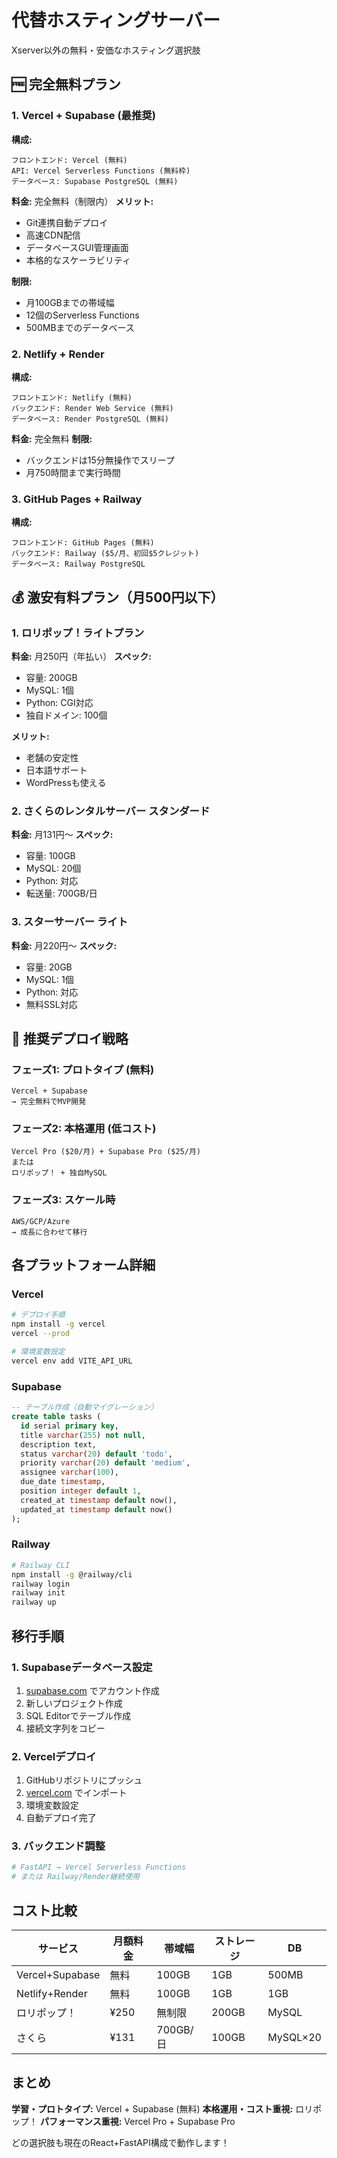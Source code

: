 # 代替ホスティングサーバー

Xserver以外の無料・安価なホスティング選択肢

## 🆓 完全無料プラン

### 1. Vercel + Supabase (最推奨)

**構成:**
```
フロントエンド: Vercel (無料)
API: Vercel Serverless Functions (無料枠)
データベース: Supabase PostgreSQL (無料)
```

**料金:** 完全無料（制限内）
**メリット:**
- Git連携自動デプロイ
- 高速CDN配信
- データベースGUI管理画面
- 本格的なスケーラビリティ

**制限:**
- 月100GBまでの帯域幅
- 12個のServerless Functions
- 500MBまでのデータベース

### 2. Netlify + Render

**構成:**
```
フロントエンド: Netlify (無料)
バックエンド: Render Web Service (無料)
データベース: Render PostgreSQL (無料)
```

**料金:** 完全無料
**制限:**
- バックエンドは15分無操作でスリープ
- 月750時間まで実行時間

### 3. GitHub Pages + Railway

**構成:**
```
フロントエンド: GitHub Pages (無料)
バックエンド: Railway ($5/月、初回$5クレジット)
データベース: Railway PostgreSQL
```

## 💰 激安有料プラン（月500円以下）

### 1. ロリポップ！ライトプラン

**料金:** 月250円（年払い）
**スペック:**
- 容量: 200GB
- MySQL: 1個
- Python: CGI対応
- 独自ドメイン: 100個

**メリット:**
- 老舗の安定性
- 日本語サポート
- WordPressも使える

### 2. さくらのレンタルサーバー スタンダード

**料金:** 月131円〜
**スペック:**
- 容量: 100GB
- MySQL: 20個
- Python: 対応
- 転送量: 700GB/日

### 3. スターサーバー ライト

**料金:** 月220円〜
**スペック:**
- 容量: 20GB
- MySQL: 1個
- Python: 対応
- 無料SSL対応

## 🚀 推奨デプロイ戦略

### フェーズ1: プロトタイプ (無料)
```
Vercel + Supabase
→ 完全無料でMVP開発
```

### フェーズ2: 本格運用 (低コスト)
```
Vercel Pro ($20/月) + Supabase Pro ($25/月)
または
ロリポップ！ + 独自MySQL
```

### フェーズ3: スケール時
```
AWS/GCP/Azure
→ 成長に合わせて移行
```

## 各プラットフォーム詳細

### Vercel
```bash
# デプロイ手順
npm install -g vercel
vercel --prod

# 環境変数設定
vercel env add VITE_API_URL
```

### Supabase
```sql
-- テーブル作成（自動マイグレーション）
create table tasks (
  id serial primary key,
  title varchar(255) not null,
  description text,
  status varchar(20) default 'todo',
  priority varchar(20) default 'medium',
  assignee varchar(100),
  due_date timestamp,
  position integer default 1,
  created_at timestamp default now(),
  updated_at timestamp default now()
);
```

### Railway
```bash
# Railway CLI
npm install -g @railway/cli
railway login
railway init
railway up
```

## 移行手順

### 1. Supabaseデータベース設定
1. [supabase.com](https://supabase.com) でアカウント作成
2. 新しいプロジェクト作成
3. SQL Editorでテーブル作成
4. 接続文字列をコピー

### 2. Vercelデプロイ
1. GitHubリポジトリにプッシュ
2. [vercel.com](https://vercel.com) でインポート
3. 環境変数設定
4. 自動デプロイ完了

### 3. バックエンド調整
```python
# FastAPI → Vercel Serverless Functions
# または Railway/Render継続使用
```

## コスト比較

| サービス | 月額料金 | 帯域幅 | ストレージ | DB |
|---------|---------|--------|-----------|-----|
| Vercel+Supabase | 無料 | 100GB | 1GB | 500MB |
| Netlify+Render | 無料 | 100GB | 1GB | 1GB |
| ロリポップ！ | ¥250 | 無制限 | 200GB | MySQL |
| さくら | ¥131 | 700GB/日 | 100GB | MySQL×20 |

## まとめ

**学習・プロトタイプ:** Vercel + Supabase (無料)
**本格運用・コスト重視:** ロリポップ！
**パフォーマンス重視:** Vercel Pro + Supabase Pro

どの選択肢も現在のReact+FastAPI構成で動作します！
